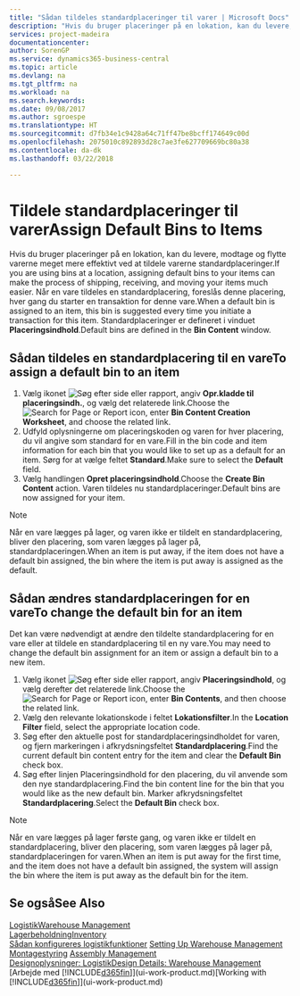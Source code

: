 ```yaml
---
title: "Sådan tildeles standardplaceringer til varer | Microsoft Docs"
description: "Hvis du bruger placeringer på en lokation, kan du levere, modtage og flytte varerne meget mere effektivt ved at tildele varerne standardplaceringer. Når en vare tildeles en standardplacering, foreslås denne placering, hver gang du starter en transaktion for denne vare."
services: project-madeira
documentationcenter: 
author: SorenGP
ms.service: dynamics365-business-central
ms.topic: article
ms.devlang: na
ms.tgt_pltfrm: na
ms.workload: na
ms.search.keywords: 
ms.date: 09/08/2017
ms.author: sgroespe
ms.translationtype: HT
ms.sourcegitcommit: d7fb34e1c9428a64c71ff47be8bcff174649c00d
ms.openlocfilehash: 2075010c892893d28c7ae3fe627709669bc80a38
ms.contentlocale: da-dk
ms.lasthandoff: 03/22/2018

---
```

# <a name="assign-default-bins-to-items"></a><span data-ttu-id="db715-104">Tildele standardplaceringer til varer</span><span class="sxs-lookup"><span data-stu-id="db715-104">Assign Default Bins to Items</span></span>
<span data-ttu-id="db715-105">Hvis du bruger placeringer på en lokation, kan du levere, modtage og flytte varerne meget mere effektivt ved at tildele varerne standardplaceringer.</span><span class="sxs-lookup"><span data-stu-id="db715-105">If you are using bins at a location, assigning default bins to your items can make the process of shipping, receiving, and moving your items much easier.</span></span> <span data-ttu-id="db715-106">Når en vare tildeles en standardplacering, foreslås denne placering, hver gang du starter en transaktion for denne vare.</span><span class="sxs-lookup"><span data-stu-id="db715-106">When a default bin is assigned to an item, this bin is suggested every time you initiate a transaction for this item.</span></span> <span data-ttu-id="db715-107">Standardplaceringer er defineret i vinduet **Placeringsindhold**.</span><span class="sxs-lookup"><span data-stu-id="db715-107">Default bins are defined in the **Bin Content** window.</span></span>  

## <a name="to-assign-a-default-bin-to-an-item"></a><span data-ttu-id="db715-108">Sådan tildeles en standardplacering til en vare</span><span class="sxs-lookup"><span data-stu-id="db715-108">To assign a default bin to an item</span></span>
1.  <span data-ttu-id="db715-109">Vælg ikonet ![Søg efter side eller rapport](media/ui-search/search_small.png "Ikonet Søg efter side eller rapport"), angiv **Opr.kladde til placeringsindh.**, og vælg det relaterede link.</span><span class="sxs-lookup"><span data-stu-id="db715-109">Choose the ![Search for Page or Report](media/ui-search/search_small.png "Search for Page or Report icon") icon, enter **Bin Content Creation Worksheet**, and choose the related link.</span></span>  
2.  <span data-ttu-id="db715-110">Udfyld oplysningerne om placeringskoden og varen for hver placering, du vil angive som standard for en vare.</span><span class="sxs-lookup"><span data-stu-id="db715-110">Fill in the bin code and item information for each bin that you would like to set up as a default for an item.</span></span> <span data-ttu-id="db715-111">Sørg for at vælge feltet **Standard**.</span><span class="sxs-lookup"><span data-stu-id="db715-111">Make sure to select the **Default** field.</span></span>  
3.  <span data-ttu-id="db715-112">Vælg handlingen **Opret placeringsindhold**.</span><span class="sxs-lookup"><span data-stu-id="db715-112">Choose the **Create Bin Content** action.</span></span> <span data-ttu-id="db715-113">Varen tildeles nu standardplaceringer.</span><span class="sxs-lookup"><span data-stu-id="db715-113">Default bins are now assigned for your item.</span></span>  

> [!NOTE]  
>  <span data-ttu-id="db715-114">Når en vare lægges på lager, og varen ikke er tildelt en standardplacering, bliver den placering, som varen lægges på lager på, standardplaceringen.</span><span class="sxs-lookup"><span data-stu-id="db715-114">When an item is put away, if the item does not have a default bin assigned, the bin where the item is put away is assigned as the default.</span></span>  

## <a name="to-change-the-default-bin-for-an-item"></a><span data-ttu-id="db715-115">Sådan ændres standardplaceringen for en vare</span><span class="sxs-lookup"><span data-stu-id="db715-115">To change the default bin for an item</span></span>  
<span data-ttu-id="db715-116">Det kan være nødvendigt at ændre den tildelte standardplacering for en vare eller at tildele en standardplacering til en ny vare.</span><span class="sxs-lookup"><span data-stu-id="db715-116">You may need to change the default bin assignment for an item or assign a default bin to a new item.</span></span>    
1.  <span data-ttu-id="db715-117">Vælg ikonet ![Søg efter side eller rapport](media/ui-search/search_small.png "Ikonet Søg efter side eller rapport"), angiv **Placeringsindhold**, og vælg derefter det relaterede link.</span><span class="sxs-lookup"><span data-stu-id="db715-117">Choose the ![Search for Page or Report](media/ui-search/search_small.png "Search for Page or Report icon") icon, enter **Bin Contents**, and then choose the related link.</span></span>  
2.  <span data-ttu-id="db715-118">Vælg den relevante lokationskode i feltet **Lokationsfilter**.</span><span class="sxs-lookup"><span data-stu-id="db715-118">In the **Location Filter** field, select the appropriate location code.</span></span>  
3.  <span data-ttu-id="db715-119">Søg efter den aktuelle post for standardplaceringsindholdet for varen, og fjern markeringen i afkrydsningsfeltet **Standardplacering**.</span><span class="sxs-lookup"><span data-stu-id="db715-119">Find the current default bin content entry for the item and clear the **Default Bin** check box.</span></span>  
4.  <span data-ttu-id="db715-120">Søg efter linjen Placeringsindhold for den placering, du vil anvende som den nye standardplacering.</span><span class="sxs-lookup"><span data-stu-id="db715-120">Find the bin content line for the bin that you would like as the new default bin.</span></span> <span data-ttu-id="db715-121">Marker afkrydsningsfeltet **Standardplacering**.</span><span class="sxs-lookup"><span data-stu-id="db715-121">Select the **Default Bin** check box.</span></span>  

> [!NOTE]  
>  <span data-ttu-id="db715-122">Når en vare lægges på lager første gang, og varen ikke er tildelt en standardplacering, bliver den placering, som varen lægges på lager på, standardplaceringen for varen.</span><span class="sxs-lookup"><span data-stu-id="db715-122">When an item is put away for the first time, and the item does not have a default bin assigned, the system will assign the bin where the item is put away as the default bin for the item.</span></span>  

## <a name="see-also"></a><span data-ttu-id="db715-123">Se også</span><span class="sxs-lookup"><span data-stu-id="db715-123">See Also</span></span>  
[<span data-ttu-id="db715-124">Logistik</span><span class="sxs-lookup"><span data-stu-id="db715-124">Warehouse Management</span></span>](warehouse-manage-warehouse.md)  
[<span data-ttu-id="db715-125">Lagerbeholdning</span><span class="sxs-lookup"><span data-stu-id="db715-125">Inventory</span></span>](inventory-manage-inventory.md)  
<span data-ttu-id="db715-126">[Sådan konfigureres logistikfunktioner](warehouse-setup-warehouse.md)   </span><span class="sxs-lookup"><span data-stu-id="db715-126">[Setting Up Warehouse Management](warehouse-setup-warehouse.md)   </span></span>  
<span data-ttu-id="db715-127">[Montagestyring](assembly-assemble-items.md)  </span><span class="sxs-lookup"><span data-stu-id="db715-127">[Assembly Management](assembly-assemble-items.md)  </span></span>  
[<span data-ttu-id="db715-128">Designoplysninger: Logistik</span><span class="sxs-lookup"><span data-stu-id="db715-128">Design Details: Warehouse Management</span></span>](design-details-warehouse-management.md)  
<span data-ttu-id="db715-129">[Arbejde med [!INCLUDE[d365fin](includes/d365fin_md.md)]](ui-work-product.md)</span><span class="sxs-lookup"><span data-stu-id="db715-129">[Working with [!INCLUDE[d365fin](includes/d365fin_md.md)]](ui-work-product.md)</span></span>

